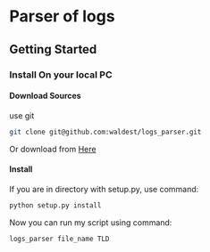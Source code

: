 # Parser of logs

## Getting Started

### Install On your local PC

#### Download Sources

use git

```bash
git clone git@github.com:waldest/logs_parser.git
```

Or download from [Here](https://github.com/waldest/logs_parser/zipball/master)

#### Install

If you are in directory with setup.py, use command:

```bash
python setup.py install
```


Now you can run my script using command:
```bash
logs_parser file_name TLD
```
